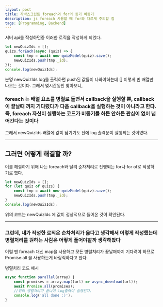 ```yaml
---
layout: post
title: 자바스크립트 foreach와 for의 동기 비동기
description: js foreach 사용할 때 for와 다르게 주의할 점
tags: [Programming, Backend]
---
```


서버 api를 작성하던중 이러한 로직을 작성하게 되었다.

```js
let newQuizIds = [];
quizs.forEach(async (quiz) => {
	const tmp = await new quizModel(quiz).save();
	newQuizIds.push(tmp._id);
});
console.log(newQuizIds);
```

분명 newQuizIds log를 출력하면 push된 값들이 나와야하는데 [] 이렇게 빈 배열만 나오는 것이다. 그래서 몇시간동안 찾아보니,

### foreach 는 배열 요소를 병렬로 돌면서 callback을 실행할 뿐, callback이 끝날때 까지 기다렸다가 다음 callback을 실행하는 것이 아니라고 한다. 즉, foreach 자신이 실행하는 코드가 비동기를 하든 안하든 관심이 없이 넘어간다는 것이다

그래서 newQuizIds 배열에 값이 담기기도 전에 log 출력문이 실행되는 것이였다.

---

## 그러면 어떻게 해결할 까?

이를 해결하기 위해 나는 foreach와 달리 순차처리로 진행되는 for나 for of로 작성하기로 했다.

```js
let newQuizIds = [];
for (let quiz of quizs) {
	const tmp = await new quizModel(quiz).save();
	newQuizIds.push(tmp._id);
}
console.log(newQuizIds);
```

위의 코드는 newQuizIds 에 값이 정상적으로 들어온 것이 확인된다.

---

### 그런데, 내가 작성한 로직은 순차처리가 옳다고 생각해서 이렇게 작성했는데 병렬처리를 원하는 사람은 어떻게 풀어야할까 생각해봤다

이럴 땐 foreach 대신 map을 사용하고 모든 병렬처리가 끝날때까지 기다려야 하므로 Promise.all 을 사용하는게 바람직하다고 한다.

병렬처리 코드 예시

```js
async function parallel(array) {
	const promises = array.map((url) => async_download(url));
	await Promise.all(promises);
	//위의 병렬처리가 끝나야 log출력이 실행된다.
	console.log('all done :)');
}
```
